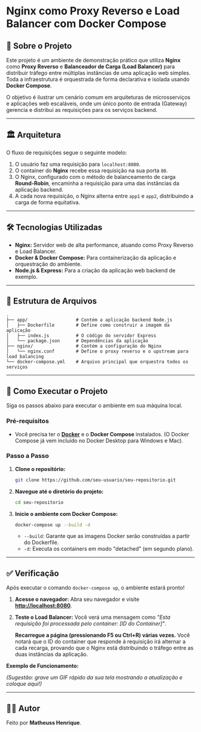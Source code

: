 # Nginx como Proxy Reverso e Load Balancer com Docker Compose

## 📄 Sobre o Projeto

Este projeto é um ambiente de demonstração prático que utiliza **Nginx** como **Proxy Reverso** e **Balanceador de Carga (Load Balancer)** para distribuir tráfego entre múltiplas instâncias de uma aplicação web simples. Toda a infraestrutura é orquestrada de forma declarativa e isolada usando **Docker Compose**.

O objetivo é ilustrar um cenário comum em arquiteturas de microsserviços e aplicações web escaláveis, onde um único ponto de entrada (Gateway) gerencia e distribui as requisições para os serviços backend.

-----

## 🏛️ Arquitetura

O fluxo de requisições segue o seguinte modelo:

1.  O usuário faz uma requisição para `localhost:8080`.
2.  O container do **Nginx** recebe essa requisição na sua porta `80`.
3.  O Nginx, configurado com o método de balanceamento de carga **Round-Robin**, encaminha a requisição para uma das instâncias da aplicação backend.
4.  A cada nova requisição, o Nginx alterna entre `app1` e `app2`, distribuindo a carga de forma equitativa.

-----

## 🛠️ Tecnologias Utilizadas

  * **Nginx:** Servidor web de alta performance, atuando como Proxy Reverso e Load Balancer.
  * **Docker & Docker Compose:** Para containerização da aplicação e orquestração do ambiente.
  * **Node.js & Express:** Para a criação da aplicação web backend de exemplo.

-----

## 📁 Estrutura de Arquivos

```
.
├── app/                  # Contém a aplicação backend Node.js
│   ├── Dockerfile        # Define como construir a imagem da aplicação
│   ├── index.js          # O código do servidor Express
│   └── package.json      # Dependências da aplicação
├── nginx/                # Contém a configuração do Nginx
│   └── nginx.conf        # Define o proxy reverso e o upstream para load balancing
└── docker-compose.yml    # Arquivo principal que orquestra todos os serviços
```

-----

## 🚀 Como Executar o Projeto

Siga os passos abaixo para executar o ambiente em sua máquina local.

### Pré-requisitos

  * Você precisa ter o **[Docker](https://www.docker.com/products/docker-desktop/)** e o **Docker Compose** instalados. (O Docker Compose já vem incluído no Docker Desktop para Windows e Mac).

### Passo a Passo

1.  **Clone o repositório:**

    ```bash
    git clone https://github.com/seu-usuario/seu-repositorio.git
    ```

2.  **Navegue até o diretório do projeto:**

    ```bash
    cd seu-repositorio
    ```

3.  **Inicie o ambiente com Docker Compose:**

    ```bash
    docker-compose up --build -d
    ```

      * `--build`: Garante que as imagens Docker serão construídas a partir do Dockerfile.
      * `-d`: Executa os containers em modo "detached" (em segundo plano).

-----

## ✅ Verificação

Após executar o comando `docker-compose up`, o ambiente estará pronto\!

1.  **Acesse o navegador:**
    Abra seu navegador e visite [**http://localhost:8080**](https://www.google.com/search?q=http://localhost:8080).

2.  **Teste o Load Balancer:**
    Você verá uma mensagem como *"Esta requisição foi processada pelo container: [ID do Container]"*.

    **Recarregue a página (pressionando F5 ou Ctrl+R) várias vezes.** Você notará que o ID do container que responde à requisição irá alternar a cada recarga, provando que o Nginx está distribuindo o tráfego entre as duas instâncias da aplicação.

**Exemplo de Funcionamento:**

*(Sugestão: grave um GIF rápido da sua tela mostrando a atualização e coloque aqui\!)*

-----

## 👨‍💻 Autor

Feito por **Matheuss Henrique**.